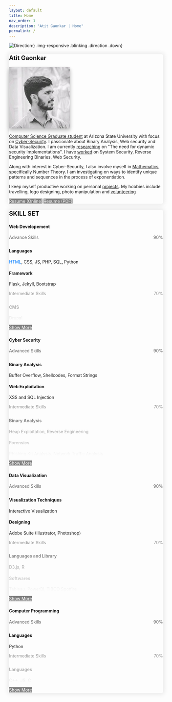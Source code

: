 ```yaml
---
layout: default
title: Home
nav_order: 1
description: "Atit Gaonkar | Home"
permalink: /
---
```


<style>
  .hidden{
    color: white;
    user-select: none;
  }
  .down {
  position: fixed;
  bottom: 20px;
  right: 30px;
  z-index: 99;
  font-size: 18px;
  border: none;
  outline: none;
  padding: 10px;
  border-radius: 25px;
  background-image: linear-gradient(#4593fb, #227efa);
  background-color: #227efa;
  opacity: 0.75;
}
.down:hover {
  animation: none;
  opacity: 0.75;
  box-shadow:
  0 2.8px 2.2px rgba(0, 0, 0, 0.034),
  0 6.7px 5.3px rgba(0, 0, 0, 0.048),
  0 12.5px 10px rgba(0, 0, 0, 0.06),
  0 22.3px 17.9px rgba(0, 0, 0, 0.072),
  0 41.8px 33.4px rgba(0, 0, 0, 0.086),
  0 100px 80px rgba(0, 0, 0, 0.12);
}
.blinking {
  animation: blinkingText 1.0s infinite;
  cursor: pointer;
}
.non-blinking {
  animation: none;
  cursor: pointer;
}
@keyframes blinkingText {
  0% {
    opacity: 0.35;
  }
  25% {
    opacity: 0.5;
  }
  50% {
    opacity: 0.70;
  }
  75% {
    opacity: 0.5;
  }
  100% {
    opacity: 0.35;
  }
}
a img
{
  border: 0 none;
}
.image-link
{
  text-decoration: none;
}

.last-item{
  -webkit-mask-image: -webkit-gradient(linear, left top, left bottom, from(rgba(0,0,0,0.75)), to(rgba(0,0,0,0))) !important;
}

.label-items {
  display: flex;
  justify-content: space-between;
  margin-bottom: 0px;
  span {
    color: #666;
  }
}
.progress {
  height: 8px !important;
  margin-bottom: 15px;
}
.progress-bar {
background: -webkit-linear-gradient(left, #f2d082 25%, #f28282 75%) !important; /* Chrome10-25,Safari5.1-6 */
}

</style>

![Direction](../../assets/images/arrow-down.png){: .img-responsive .blinking .direction .down}


<div class="bootstrap-iso">
  <div class="card mb-5" style="box-shadow:  0px 0px 15px 5px rgba(0, 0, 0, 0.075) !important; border-radius: 5px;">
      <div class="text-center card-header">
          <h4><span style="font-size: 20px"><strong>Atit Gaonkar</strong></span></h4>
      </div>
      <div class="card-body">
          <div class="row">
              <div class="col-xl-5 col-md-5 mb-3 text-center my-auto">
                  <img src="assets/images/atit-gaonkar.jpg" class="img-fluid z-depth-1 rounded-circle shadow atit-intro" alt="Atit Gaonkar" style="box-shadow: 0 5px 10px 0 rgba(0,0,0,0.16),0 8px 15px 0 rgba(0,0,0,0.12) !important;">
                  <div class='col-12 text-center mt-5'>
                  <a href="mailto:atit.sgaonkar@gmail.com" class="fas fa-envelope fs-6 mb-4 mb-md-0 mr-4" target="_blank"></a>
                  <a href="https://www.linkedin.com/in/atit-gaonkar/" class="fab fa-linkedin fs-6 mb-4 mb-md-0 mr-4 " target="_blank" style=""></a>
                  <a href="https://github.com/asgaonkar" class="fab fa-github fs-6 mb-4 mb-md-0 mr-4" target="_blank"></a>
                  <a href="https://www.instagram.com/atit.sgaonkar/" class="fab fa-instagram fs-6 mb-4 mb-md-0" target="_blank"></a>
                  </div>
                  <!-- <img src="assets/images/logo.png" class="img-fluid z-depth-1" width="10%" alt="Atit-Gaonkar"> -->
              </div>
              <div class="col-xl-7 col-md-7 mb-3">        
                  <!-- <h5 class="card-title">Special title treatment</h5> -->
                  <!-- <p class="card-text">With supporting text below as a natural lead-in to additional content.</p> -->
                  <p class="card-text"><a href="education">Computer Science Graduate student</a> at Arizona State University with focus on <a href="certification">Cyber-Security</a>. I passionate about Binary Analysis, Web security and Data Visualization. I am currently <a href="research">researching</a> on "The need for dynamic security Implementations". I have <a href="work_experience">worked</a> on System Security, Reverse Engineering Binaries, Web Security.</p>
                  <p class="card-text">Along with interest in Cyber-Security, I also involve myself in <a href="research">Mathematics</a>, specifically Number Theory. I am investigating on ways to identify unique patterns and sequences in the process of exponentiation.</p>
                  <p class="card-text">I keep myself productive working on personal <a href="education">projects</a>. My hobbies include travelling, logo designing, photo manipulation and <a href="volunteering">volunteering</a></p>
                  <a href="#" class="btn btn-blue mb-2 mr-2 mt-0 resume" target="blank" style="color:white; background-color: gray" title="View Resume">Resume (Online)</a>
                  <a href="#" class="btn btn-blue mb-2 mr-2 mt-0 resume" target="blank" style="color:white; background-color: gray" title="Download Resume">Resume (PDF)</a>
              </div>
          </div>
      </div>
  </div>
  <div class="card mb-5" style="box-shadow:  0px 0px 15px 5px rgba(0, 0, 0, 0.075) !important; border-radius: 5px;">
      <div class="card-body">
        <div class='row text-center mb-4'>
          <h4 class="no_toc mb-2 text-center" id="skillset" style='width:100%;'><span style="font-size: 20px"><strong>SKILL SET</strong></span></h4>
        </div>        
        <div class='row ml-1 mr-1'>
          <div class='card col-lg-12 col-md-12 sol-sm-12 mb-3 ml-1' style='padding: 0px'>            
            <!-- Card -->            
              <div class="card-header">
                <div class='row' style='width:100%; margin: 0px'>
                  <p><h4 class='mb-0'><i class="fas fa-laptop-code fs-7 ml-2" style='vertical-align: middle; color: #10ac7d'></i><strong style='vertical-align: middle; vertical-align: middle;' class='ml-2'>Web Developement</strong></h4></p>
                </div>
              </div>
              <!-- Card content -->
              <div class="card-body">      
                <div class='advanced'>    
                  <div class="label-items">
                    <span>Advance Skills</span>
                    <span>90%</span>
                  </div>
                  <div class="progress">
                    <div class="progress-bar" role="progressbar" aria-valuenow="60" aria-valuemin="0" aria-valuemax="100" style="width: 90%;">
                    </div>
                  </div>
                  <div class='advanced-skills ml-4'>                  
                    <!-- Title -->
                    <h4 class="card-title mb-0">Languages</h4>
                    <!-- Text -->                
                    <p class="card-text mb-4"><a style="color: #007bff">HTML</a>, CSS, JS, PHP, SQL, Python</p>
                    <!-- Title -->
                    <h4 class="card-title mb-0">Framework</h4>
                    <!-- Text -->
                    <p class="card-text mb-4">Flask, Jekyll, Bootstrap</p>
                  </div>                    
                </div>
                <div class='intermediate mt-2 last-item-handle last-item'>    
                  <div class="label-items">
                    <span>Intermediate Skills</span>
                    <span>70%</span>
                  </div>
                  <div class="progress">
                    <div class="progress-bar" role="progressbar" aria-valuenow="60" aria-valuemin="0" aria-valuemax="100" style="width: 70%;">
                    </div>
                  </div>
                  <div class='intermediate-skills ml-4'>                                      
                    <!-- Title -->
                    <h4 class="card-title mb-0">CMS</h4>
                    <!-- Text -->
                    <p class="card-text mb-4">Drupal</p>
                  </div>                    
                </div>
                <div class='beginner mt-2 hides' style='display: none'>    
                  <div class="label-items">
                    <span>Beginner Skills</span>
                    <span>30%</span>
                  </div>
                  <div class="progress">
                    <div class="progress-bar" role="progressbar" aria-valuenow="60" aria-valuemin="0" aria-valuemax="100" style="width: 30%;">
                    </div>
                  </div>
                  <div class='beginner-skills ml-4'>                                      
                    <!-- Title -->
                    <h4 class="card-title mb-0">Frameworks</h4>
                    <!-- Text -->
                    <p class="card-text mb-4">Django, Angular, React</p>
                  </div>                    
                </div>
              </div>
              <div class='card-footer mb-0 text-center'>
              <a href="javascript:void(0);" class="btn btn-blue mb-0 mt-0 load-more" style="color:white; background-color: gray" title="Show More">Show More<i class="fas fa-angle-down fs-7 ml-2" style='vertical-align: middle;'></i></a>
            </div>            
            <!-- Card -->            
          </div>          
          <div class='card col-lg-12 col-md-12 sol-sm-12 mb-3 ml-1' style='padding: 0px'>            
            <!-- Card -->            
              <div class="card-header">
                <div class='row' style='width:100%; margin: 0px'>
                  <p><h4 class='mb-0'><i class="fas fa-fingerprint fs-7 ml-2" style='vertical-align: middle; color: #10ac7d'></i><strong style='vertical-align: middle; vertical-align: middle;' class='ml-2'>Cyber Security</strong></h4></p>
                </div>
              </div>
              <!-- Card content -->
              <div class="card-body">      
                <div class='advanced'>
                  <div class="label-items">
                    <span>Advanced Skills</span>
                    <span>90%</span>
                  </div>
                  <div class="progress">
                    <div class="progress-bar" role="progressbar" aria-valuenow="60" aria-valuemin="0" aria-valuemax="100" style="width: 90%;">
                    </div>
                  </div>
                  <div class='advanced-skills ml-4'>                                      
                    <!-- Title -->
                    <h4 class="card-title mb-0">Binary Analysis</h4>
                    <!-- Text -->
                    <p class="card-text mb-4">Buffer Overflow, Shellcodes, Format Strings</p>
                    <!-- Title -->
                    <h4 class="card-title mb-0">Web Exploitation</h4>
                    <!-- Text -->
                    <p class="card-text mb-4">XSS and SQL Injection</p>
                  </div>                    
                </div>
                <div class='intermediate mt-2 last-item-handle last-item'>    
                  <div class="label-items">
                    <span>Intermediate Skills</span>
                    <span>70%</span>
                  </div>
                  <div class="progress">
                    <div class="progress-bar" role="progressbar" aria-valuenow="60" aria-valuemin="0" aria-valuemax="100" style="width: 70%;">
                    </div>
                  </div>
                  <div class='intermediate-skills ml-4'>                                      
                    <!-- Title -->
                    <h4 class="card-title mb-0">Binary Analysis</h4>
                    <!-- Text -->
                    <p class="card-text mb-4">Heap Exploitation, Reverse Engineering</p>
                    <!-- Title -->
                    <h4 class="card-title mb-0">Forensics</h4>
                    <!-- Text -->
                    <p class="card-text mb-4">Phishing Kit Analysis, Network Traffic Analysis</p>
                  </div>                    
                </div>
                <div class='beginner mt-2 hides' style='display: none'>    
                  <div class="label-items">
                    <span>Beginner Skills</span>
                    <span>30%</span>
                  </div>
                  <div class="progress">
                    <div class="progress-bar" role="progressbar" aria-valuenow="60" aria-valuemin="0" aria-valuemax="100" style="width: 30%;">
                    </div>
                  </div>
                  <div class='beginner-skills ml-4'>                                      
                    <!-- Title -->
                    <h4 class="card-title mb-0">Web Exploitation</h4>
                    <!-- Text -->
                    <p class="card-text mb-4">CSRF</p>
                  </div>                    
                </div>
              </div>
              <div class='card-footer mb-0 text-center'>
              <a href="javascript:void(0);" class="btn btn-blue mb-0 mt-0 load-more" style="color:white; background-color: gray" title="Show More">Show More<i class="fas fa-angle-down fs-7 ml-2" style='vertical-align: middle;'></i></a>
            </div>            
            <!-- Card -->            
          </div>
          <div class='card col-lg-12 col-md-12 sol-sm-12 mb-3 ml-1' style='padding: 0px'>            
            <!-- Card -->            
              <div class="card-header">
                <div class='row' style='width:100%; margin: 0px'>
                  <p><h4 class='mb-0'><i class="fas fa-chart-line fs-7 ml-2" style='vertical-align: middle; color: #10ac7d'></i><strong style='vertical-align: middle; vertical-align: middle;' class='ml-2'>Data Visualization</strong></h4></p>
                </div>
              </div>
              <!-- Card content -->
              <div class="card-body">      
                <div class='advanced'>
                  <div class="label-items">
                    <span>Advanced Skills</span>
                    <span>90%</span>
                  </div>
                  <div class="progress">
                    <div class="progress-bar" role="progressbar" aria-valuenow="60" aria-valuemin="0" aria-valuemax="100" style="width: 90%;">
                    </div>
                  </div>
                  <div class='advanced-skills ml-4'>                                      
                    <!-- Title -->
                    <h4 class="card-title mb-0">Visualization Techniques</h4>
                    <!-- Text -->
                    <p class="card-text mb-4">Interactive Visualization</p>
                    <!-- Title -->
                    <h4 class="card-title mb-0">Designing</h4>
                    <!-- Text -->
                    <p class="card-text mb-4">Adobe Suite (Illustrator, Photoshop)</p>
                  </div>                    
                </div>
                <div class='intermediate mt-2 last-item-handle last-item'>    
                  <div class="label-items">
                    <span>Intermediate Skills</span>
                    <span>70%</span>
                  </div>
                  <div class="progress">
                    <div class="progress-bar" role="progressbar" aria-valuenow="60" aria-valuemin="0" aria-valuemax="100" style="width: 70%;">
                    </div>
                  </div>
                  <div class='intermediate-skills ml-4'>                                      
                    <!-- Title -->
                    <h4 class="card-title mb-0">Languages and Library</h4>
                    <!-- Text -->
                    <p class="card-text mb-4">D3.js, R</p>
                    <!-- Title -->
                    <h4 class="card-title mb-0">Softwares</h4>
                    <!-- Text -->
                    <p class="card-text mb-4">Tableau, PowerBI, TIBCO Spotfire</p>
                  </div>                    
                </div>
                <div class='beginner mt-2 hides' style='display: none'>    
                  <div class="label-items">
                    <span>Beginner Skills</span>
                    <span>30%</span>
                  </div>
                  <div class="progress">
                    <div class="progress-bar" role="progressbar" aria-valuenow="60" aria-valuemin="0" aria-valuemax="100" style="width: 30%;">
                    </div>
                  </div>
                  <div class='beginner-skills ml-4'>                                      
                    <!-- Title -->
                    <h4 class="card-title mb-0">Techniques</h4>
                    <!-- Text -->
                    <p class="card-text mb-4">Network Visualization</p>
                  </div>                    
                </div>
              </div>
              <div class='card-footer mb-0 text-center'>
              <a href="javascript:void(0);" class="btn btn-blue mb-0 mt-0 load-more" style="color:white; background-color: gray" title="Show More">Show More<i class="fas fa-angle-down fs-7 ml-2" style='vertical-align: middle;'></i></a>
            </div>            
            <!-- Card -->            
          </div>
          <div class='card col-lg-12 col-md-12 sol-sm-12 mb-3 ml-1' style='padding: 0px'>            
            <!-- Card -->            
              <div class="card-header">
                <div class='row' style='width:100%; margin: 0px'>
                  <p><h4 class='mb-0'><i class="fas fa-code fs-7 ml-2" style='vertical-align: middle; color: #10ac7d'></i><strong style='vertical-align: middle; vertical-align: middle;' class='ml-2'>Computer Programming</strong></h4></p>
                </div>
              </div>
              <!-- Card content -->
              <div class="card-body">      
                <div class='advanced'>
                  <div class="label-items">
                    <span>Advanced Skills</span>
                    <span>90%</span>
                  </div>
                  <div class="progress">
                    <div class="progress-bar" role="progressbar" aria-valuenow="60" aria-valuemin="0" aria-valuemax="100" style="width: 90%;">
                    </div>
                  </div>
                  <div class='advanced-skills ml-4'>                                      
                    <!-- Title -->
                    <h4 class="card-title mb-0">Languages</h4>
                    <!-- Text -->
                    <p class="card-text mb-4">Python</p>                                 
                  </div>                    
                </div>
                <div class='intermediate mt-2 last-item-handle last-item'>    
                  <div class="label-items">
                    <span>Intermediate Skills</span>
                    <span>70%</span>
                  </div>
                  <div class="progress">
                    <div class="progress-bar" role="progressbar" aria-valuenow="60" aria-valuemin="0" aria-valuemax="100" style="width: 70%;">
                    </div>
                  </div>
                  <div class='intermediate-skills ml-4'>                                      
                    <!-- Title -->
                    <h4 class="card-title mb-0">Languages</h4>
                    <!-- Text -->
                    <p class="card-text mb-4">C++, JS, C</p>                    
                  </div>                    
                </div>
                <div class='beginner mt-2 hides' style='display: none'>    
                  <div class="label-items">
                    <span>Beginner Skills</span>
                    <span>30%</span>
                  </div>
                  <div class="progress">
                    <div class="progress-bar" role="progressbar" aria-valuenow="60" aria-valuemin="0" aria-valuemax="100" style="width: 30%;">
                    </div>
                  </div>
                  <div class='beginner-skills ml-4'>                                      
                    <!-- Title -->
                    <h4 class="card-title mb-0">Languages</h4>
                    <!-- Text -->
                    <p class="card-text mb-4">Go, Prolog</p>
                  </div>                    
                </div>
              </div>
              <div class='card-footer mb-0 text-center'>
              <a href="javascript:void(0);" class="btn btn-blue mb-0 mt-0 load-more" style="color:white; background-color: gray" title="Show More">Show More<i class="fas fa-angle-down fs-7 ml-2" style='vertical-align: middle;'></i></a>
            </div>            
            <!-- Card -->            
          </div>
        </div>
      </div>
      <!-- <div class="card-footer text-center">
      </div> -->
  </div>          
</div>

<script src="https://kit.fontawesome.com/a773360a89.js" crossorigin="anonymous"></script>

<!-- You will often find me <span id="typewriter"></span>
{: .fs-5} -->


<script src="https://code.jquery.com/jquery-3.4.1.slim.min.js" integrity="sha384-J6qa4849blE2+poT4WnyKhv5vZF5SrPo0iEjwBvKU7imGFAV0wwj1yYfoRSJoZ+n" crossorigin="anonymous"></script>
<script src="https://cdn.jsdelivr.net/npm/popper.js@1.16.0/dist/umd/popper.min.js" integrity="sha384-Q6E9RHvbIyZFJoft+2mJbHaEWldlvI9IOYy5n3zV9zzTtmI3UksdQRVvoxMfooAo" crossorigin="anonymous"></script>
<script src="https://stackpath.bootstrapcdn.com/bootstrap/4.4.1/js/bootstrap.min.js" integrity="sha384-wfSDF2E50Y2D1uUdj0O3uMBJnjuUD4Ih7YwaYd1iqfktj0Uod8GCExl3Og8ifwB6" crossorigin="anonymous"></script>
<script src="https://unpkg.com/aos@next/dist/aos.js"></script>
<script>
    $(window).on('load', function() {
        $('.main-content-wrap').on('scroll', function() {
          if(document.getElementsByClassName('direction')[0].getAttribute("src").split('-')[1].split('.')[0] == "up")
          {
            document.getElementsByClassName('direction')[0].classList.remove("blinking");
            document.getElementsByClassName('direction')[0].classList.add("no-blinking");
          }
          if ($('.main-content-wrap').scrollTop() >= 100.0) {
            document.getElementsByClassName('direction')[0].setAttribute("src","../../assets/images/arrow-up.png");
          }
          else
          {
            document.getElementsByClassName('direction')[0].setAttribute("src","../../assets/images/arrow-down.png");
          }
          console.log("Scrolled");
      });
      $('.load-more').on('click', function() {
        if ($(this)[0].innerHTML[5]=='M'){
          for(var i=0;i<$('.load-more').length;i++){
          $('.load-more')[i].parentNode.parentNode.getElementsByClassName('last-item-handle')[0].classList.add("last-item");
          $('.load-more')[i].parentNode.parentNode.getElementsByClassName('hides')[0].style.display='none';
          $('.load-more')[i].innerHTML = 'Show More<i class="fas fa-angle-down fs-7 ml-2" style="vertical-align: middle;" aria-hidden="true"></i>';
          $('.load-more')[i].classList.remove('btn-green');
          $('.load-more')[i].classList.add('btn-blue');
        };
        }
        if ($(this)[0].innerHTML[5]=='M')
        {
          $(this)[0].parentNode.parentNode.getElementsByClassName('last-item-handle')[0].classList.remove("last-item");
          $(this)[0].parentNode.parentNode.getElementsByClassName('hides')[0].style.display='block';
          $(this)[0].innerHTML = 'Show Less<i class="fas fa-angle-up fs-7 ml-2" style="vertical-align: middle;" aria-hidden="true"></i>';
          $(this)[0].classList.add('btn-green');
          $(this)[0].classList.remove('btn-blue');
        }
        else
        {
          $(this)[0].parentNode.parentNode.getElementsByClassName('last-item-handle')[0].classList.add("last-item");
          $(this)[0].parentNode.parentNode.getElementsByClassName('hides')[0].style.display='none';
          $(this)[0].innerHTML = 'Show More<i class="fas fa-angle-down fs-7 ml-2" style="vertical-align: middle;" aria-hidden="true"></i>';
          $(this)[0].classList.remove('btn-green');
          $(this)[0].classList.add('btn-blue');
        }
      })
    });
</script>
